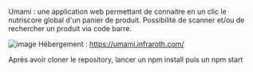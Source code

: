 Umami : une application web permettant de connaitre en un clic le nutriscore global d'un panier de produit.
Possibilité de scanner et/ou de rechercher un produit via code barre.

![image](https://user-images.githubusercontent.com/79267011/181189117-fc6ba00f-db7a-4880-badc-7810c49b9e58.png)
Hébergement : https://umami.infraroth.com/

Après avoir cloner le repository, lancer un npm install puis un npm start
